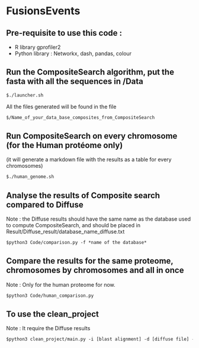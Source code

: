 # FusionsEvents
## Pre-requisite to use this code : 
* R library gprofiler2
* Python library : Networkx, dash, pandas, colour
## Run the CompositeSearch algorithm, put the fasta with all the sequences in /Data 
```diff
$./launcher.sh
```
All the files generated will be found in the file 
```diff
$/Name_of_your_data_base_composites_from_CompositeSearch
```

## Run CompositeSearch on every chromosome (for the Human protéome only)
(it will generate a markdown file with the results as a table for every chromosomes)
```diff
$./human_genome.sh
```

## Analyse the results of Composite search compared to Diffuse
Note : the Diffuse results should have the same name as the database used to compute CompositeSearch, and should be placed in 
Result/Diffuse_result/database_name_diffuse.txt
```diff
$python3 Code/comparison.py -f *name of the database*
```


## Compare the results for the same proteome, chromosomes by chromosomes and all in once
Note : Only for the human proteome for now. 
```diff
$python3 Code/human_comparison.py 
```

## To use the clean_project
Note : It require the Diffuse results
```diff
$python3 clean_project/main.py -i [blast alignment] -d [diffuse file] -c [number of core to use]
```


